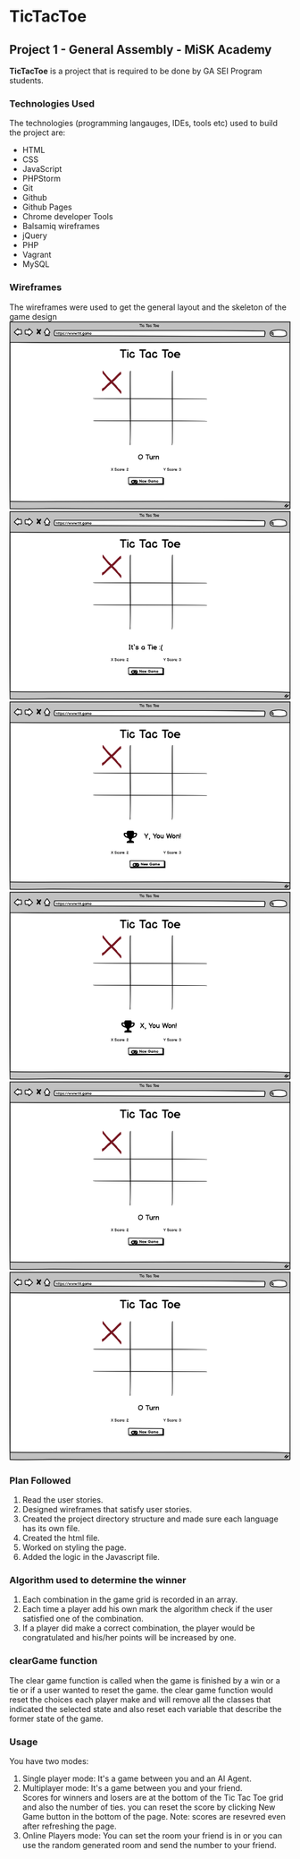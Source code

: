 # TicTacToe
## Project 1 - General Assembly - MiSK Academy 
**TicTacToe** is a project that is required to be done by GA SEI Program students. 

### Technologies Used 
The technologies (programming langauges, IDEs, tools etc) used to build the project are: 
  - HTML 
  - CSS 
  - JavaScript 
  - PHPStorm
  - Git 
  - Github 
  - Github Pages 
  - Chrome developer Tools 
  - Balsamiq wireframes 
  - jQuery 
  - PHP 
  - Vagrant 
  - MySQL 
  
### Wireframes 
The wireframes were used to get the general layout and the skeleton of the game design
![](/wireframes/WhilePlaying.png)
![](/wireframes/WhenWon(Tie).png)
![](/wireframes/WhenWon(YWon).png)
![](/wireframes/WhenWon.png)
![](/wireframes/WhilePlaying(YTurn).png)
![](/wireframes/WhilePlaying.png)

### Plan Followed
1. Read the user stories. 
2. Designed wireframes that satisfy user stories. 
3. Created the project directory structure and made sure each language has its own file. 
4. Created the html file. 
5. Worked on styling the page.
6. Added the logic in the Javascript file. 

### Algorithm used to determine the winner 
1. Each combination in the game grid is recorded in an array. 
2. Each time a player add his own mark the algorithm check if the user satisfied one of the combination. 
3. If a player did make a correct combination, the player would be congratulated and his/her points will be increased by one. 

### clearGame function 
The clear game function is called when the game is finished by a win or a tie or if a user wanted to reset the game. 
the clear game function would reset the choices each player make and will remove all the classes that indicated the selected state and also reset each variable that describe the former state of the game. 

### Usage 
You have two modes:
1. Single player mode: It's a game between you and an AI Agent. 
2. Multiplayer mode: It's a game between you and your friend.<br>
Scores for winners and losers are at the bottom of the Tic Tac Toe grid and also the number of ties. 
you can reset the score by clicking New Game button in the bottom of the page. 
Note: scores are resevred even after refreshing the page. 
3. Online Players mode: You can set the room your friend is in or you can use the random generated room and send the number to your friend. 
